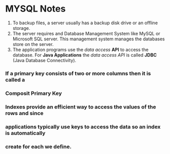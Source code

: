 # MYSQL Notes
1. To backup files, a server usually has a backup disk drive or an offline storage.
2. The server requires and Database Management System like MySQL or Microsoft
   SQL server. This management system manages the databases store on the server.
3. The application programs use the *data access* **API** to access the database.
   For **Java Applications** the *data access API* is called **JDBC** (Java 
   Database Connectivity). 


### If a primary key consists of two or more columns then it is called a 
### Composit Primary Key

### Indexes provide an efficient way to access the values of the rows and since
### applications typically use keys to access the data so an index is automatically
### create for each we define.